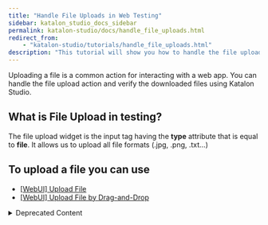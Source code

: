```yaml
---
title: "Handle File Uploads in Web Testing"
sidebar: katalon_studio_docs_sidebar
permalink: katalon-studio/docs/handle_file_uploads.html
redirect_from:
    - "katalon-studio/tutorials/handle_file_uploads.html"
description: "This tutorial will show you how to handle the file upload feature and verifying downloaded files using Katalon Studio."
---
```


Uploading a file is a common action for interacting with a web app. You can handle the file upload action and verify the downloaded files using Katalon Studio.

## What is File Upload in testing?

The file upload widget is the input tag having the **type** attribute that is equal to **file**. It allows us to upload all file formats (.jpg, .png, .txt…)

## To upload a file you can use

* [[WebUI] Upload File](https://docs.katalon.com/katalon-studio/docs/webui-upload-file.html)
* [[WebUI] Upload File by Drag-and-Drop](https://docs.katalon.com/katalon-studio/docs/webui-upload-file-drag-and-drop.html)

<details><summary>Deprecated Content</summary>

Let's work on the case in which we need to upload a file and validate whether the file is uploaded.

Steps:

*   Launch the URL of the application
*   Maximize the window
*   Use the file upload widget to upload a file

**Manual Mode**:

![Handle File Uploads testing Manual Mode](https://github.com/katalon-studio/docs-images/raw/master/katalon-studio/tutorials/handle_file_uploads/Handle-File-Uploads-Manual-Mode-1024x167.png)

We can also use the **script mode**. Below script is the code to upload a file and validate the uploaded file.

**Script Mode:**

```groovy
'Open browser and navigate to given URL'
WebUI.openBrowser('C:\\\\Users\\\\User\\\\Desktop\\\\Katalon Articles\\\\File Upload\\\\UploadFile.html')
'Maximize the window\r\n'
WebUI.maximizeWindow()
'Passing the path of the file'
WebUI.uploadFile(findTestObject('Upload File'), 'C:\\\\Users\\\\Public\\\\Pictures\\\\Sample Pictures\\\\Desert.jpg')
 
'Capturing the file name after upload and storing it in a variable'
FilePath = WebUI.getAttribute(findTestObject('Upload File'), 'value')
 
'Verifying the Actual path and Expected path of file'
WebUI.verifyMatch(FilePath, 'C:\\fakepath\\Desert.jpg', false)

```

File upload using Send Keys
---------------------------

We can also upload files by using the **Send Keys** method. **Send Keys** works for the **input** tag having **type** equal to **file**.

Steps:

*   Launch the URL of the application
*   Maximize the window
*   Use the Send Keys method to upload a file.
*   Send Keys accepts file URL as string.

**Manual Mode:**

![File Uploads using send key](https://github.com/katalon-studio/docs-images/raw/master/katalon-studio/tutorials/handle_file_uploads/Sendkeys_Upload_file_Manual-1024x208.png)

**Script Mode:**

```groovy
'Open browser and navigate to given URL'
 
WebUI.openBrowser('C:\\\\Users\\\\User\\\\Desktop\\\\Katalon Articles\\\\File Upload\\\\UploadFile.html')
 
'Maximize the window\r\n'
WebUI.maximizeWindow()
 
'Uploading the File using Send Keys method by passing the File path'
WebUI.sendKeys(findTestObject('Upload File'), 'C:\\\\Users\\\\Public\\\\Pictures\\\\Sample Pictures\\\\Desert.jpg')
 
'Capturing the file name after upload and storing it in a variable'
FilePath = WebUI.getAttribute(findTestObject('Upload File'), 'value')
 
'Verifying the Actual path and Expected path of file'
WebUI.verifyMatch(FilePath, 'C:\\fakepath\\Desert.jpg', false)

```

Verify a Downloaded File
------------------------

After downloading a file from the application we need to verify whether the file is successfully downloaded and saved in a folder.

For that, we need to set preferences for Firefox, as shown in the Image below.

![Verify a Downloaded file](https://github.com/katalon-studio/docs-images/raw/master/katalon-studio/tutorials/handle_file_uploads/Verify-a-Downloaded-File.png)

**Script Mode:**

```groovy
import org.openqa.selenium.By as By
import org.openqa.selenium.WebDriver as WebDriver
import org.testng.Assert as Assert
import com.kms.katalon.core.webui.driver.DriverFactory as DriverFactory
import com.kms.katalon.core.webui.keyword.WebUiBuiltInKeywords as WebUI
import internal.GlobalVariable as GlobalVariable
 
'Define Custom Path where file needs to be downloaded'
String downloadPath = 'D:\\FileDownloadChecking'
 
'Launch a browser and Navigate to URL'
WebUI.openBrowser(GlobalVariable.FileDownloadCheckingURL)
 
WebDriver driver = DriverFactory.getWebDriver()
 
'Clicking on a Link text to download a file'
driver.findElement(By.linkText('smilechart.xls')).click()
'Wait for Some time so that file gets downloaded and Stored in user defined path'
WebUI.delay(10)
 
'Verifying the file is download in the User defined Path'
Assert.assertTrue(isFileDownloaded(downloadPath, 'smilechart.xls'), 'Failed to download Expected document')
 
boolean isFileDownloaded(String downloadPath, String fileName) {
    long timeout = 5 * 60 * 1000
    long start = new Date().getTime()
    boolean downloaded = false
    File file = new File(downloadPath, fileName)
    while (!downloaded) {
        KeywordUtil.logInfo("Checking file exists ${file.absolutePath}")
        downloaded = file.exists()
        if (downloaded) {
            file.delete() // remove this line if you want to keep the file
        } else {
            long now = new Date().getTime()
            if (now - start > timeout) {
                break
            }
            Thread.sleep(3000)
        }
    }
    return downloaded
}

```

We have just learned how to handle file uploads and verify downloaded files using Katalon Studio. You can download the source code [here](https://github.com/katalon-studio/katalon-web-automation).

For further instructions and help, please refer to [Upload File](/display/KD/%5BWebUI%5D+Upload+File) guideline.

</details>